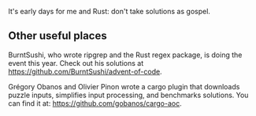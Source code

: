 It's early days for me and Rust: don't take solutions as gospel.

## Other useful places

BurntSushi, who wrote ripgrep and the Rust regex package, is doing the event this year. Check out his solutions at https://github.com/BurntSushi/advent-of-code.

Grégory Obanos and Olivier Pinon wrote a cargo plugin that downloads puzzle inputs, simplifies input processing, and benchmarks solutions. You can find it at: https://github.com/gobanos/cargo-aoc.
